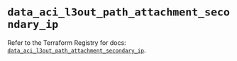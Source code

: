 # `data_aci_l3out_path_attachment_secondary_ip`

Refer to the Terraform Registry for docs: [`data_aci_l3out_path_attachment_secondary_ip`](https://registry.terraform.io/providers/ciscodevnet/aci/2.17.0/docs/data-sources/l3out_path_attachment_secondary_ip).
